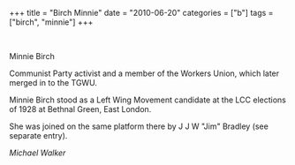 +++
title = "Birch Minnie"
date = "2010-06-20"
categories = ["b"]
tags = ["birch", "minnie"]
+++

 

Minnie Birch

Communist Party activist and a member of the Workers Union, which later merged in to the TGWU.

Minnie Birch stood as a Left Wing Movement candidate at the LCC elections of 1928 at Bethnal Green, East London.

She was joined on the same platform there by J J W "Jim" Bradley (see separate entry).

_Michael Walker_
